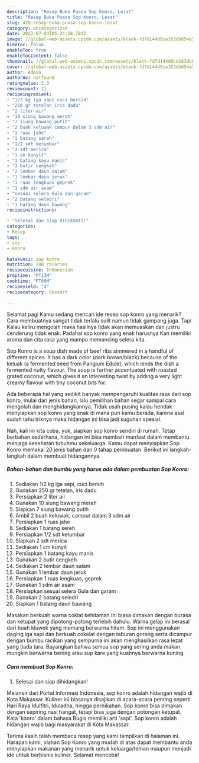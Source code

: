 ```yaml
---
description: "Resep Buka Puasa Sop Konro, Lezat"
title: "Resep Buka Puasa Sop Konro, Lezat"
slug: 420-resep-buka-puasa-sop-konro-lezat
category: Uncategorized
date: 2022-07-04T05:24:58.784Z
image: //global-web-assets.cpcdn.com/assets/blank-fd7d144d8ce163db654e5a02c40b08a2775adb7897d16e4062681dc7e1b2800f.png
hideToc: false
enableToc: true
enableTocContent: false
thumbnail: //global-web-assets.cpcdn.com/assets/blank-fd7d144d8ce163db654e5a02c40b08a2775adb7897d16e4062681dc7e1b2800f.png
cover: //global-web-assets.cpcdn.com/assets/blank-fd7d144d8ce163db654e5a02c40b08a2775adb7897d16e4062681dc7e1b2800f.png
author: Admin
authorAv: notfound
ratingvalue: 3.3
reviewcount: 11
recipeingredient:
- "1/2 kg iga sapi cuci bersih"
- "250 gr tetelan iris dadu"
- "2 liter air"
- "10 siung bawang merah"
- "7 siung bawang putih"
- "2 buah keluwak campur dalam 3 sdm air"
- "1 ruas jahe"
- "1 batang sereh"
- "1/2 sdt ketumbar"
- "2 sdt merica"
- "1 cm kunyit"
- "1 batang kayu manis"
- "2 butir cengkeh"
- "2 lembar daun salam"
- "1 lembar daun jeruk"
- "1 ruas lengkuas geprek"
- "1 sdm air asam"
- "sesuai selera Gula dan garam"
- "2 batang seledri"
- "1 batang daun bawang"
recipeinstructions:

- "Selesai dan siap dinikmati!"
categories:
- Resep
tags:
- sop
- konro

katakunci: sop konro 
nutrition: 248 calories
recipecuisine: Indonesian
preptime: "PT13M"
cooktime: "PT60M"
recipeyield: "2"
recipecategory: Dessert

---
```



Selamat pagi Kamu sedang mencari ide resep sop konro yang menarik? Cara membuatnya sangat tidak terlalu sulit namun tidak gampang juga. Tapi Kalau keliru mengolah maka hasilnya tidak akan memuaskan dan justru cenderung tidak enak. Padahal sop konro yang enak harusnya Kan memiliki aroma dan cita rasa yang mampu memancing selera kita.


Sop Konro is a soup dish made of beef ribs simmered in a handful of different spices. It has a dark color (dark brown/black) because of the keluak (a fermented seed from Pangium Edule), which lends the dish a fermented nutty flavour. The soup is further accentuated with roasted grated coconut, which gives it an interesting twist by adding a very light creamy flavour with tiny coconut bits for.

Ada beberapa hal yang sedikit banyak mempengaruhi kualitas rasa dari sop konro, mulai dari jenis bahan, lalu pemilihan bahan segar sampai cara mengolah dan menghidangkannya. Tidak usah pusing kalau hendak menyiapkan sop konro yang enak di mana pun kamu berada, karena asal sudah tahu triknya maka hidangan ini bisa jadi suguhan spesial.


Nah, kali ini kita coba, yuk, siapkan sop konro sendiri di rumah. Tetap berbahan sederhana, hidangan ini bisa memberi manfaat dalam membantu menjaga kesehatan tubuhmu sekeluarga. Kamu dapat menyiapkan Sop Konro memakai 20 jenis bahan dan 0 tahap pembuatan. Berikut ini langkah-langkah dalam membuat hidangannya.

<!--inarticleads1-->

##### Bahan-bahan dan bumbu yang harus ada dalam pembuatan Sop Konro:

1. Sediakan 1/2 kg iga sapi, cuci bersih
1. Gunakan 250 gr tetelan, iris dadu
1. Persiapkan 2 liter air
1. Gunakan 10 siung bawang merah
1. Siapkan 7 siung bawang putih
1. Ambil 2 buah keluwak, campur dalam 3 sdm air
1. Persiapkan 1 ruas jahe
1. Sediakan 1 batang sereh
1. Persiapkan 1/2 sdt ketumbar
1. Siapkan 2 sdt merica
1. Sediakan 1 cm kunyit
1. Persiapkan 1 batang kayu manis
1. Gunakan 2 butir cengkeh
1. Sediakan 2 lembar daun salam
1. Gunakan 1 lembar daun jeruk
1. Persiapkan 1 ruas lengkuas, geprek
1. Gunakan 1 sdm air asam
1. Persiapkan sesuai selera Gula dan garam
1. Gunakan 2 batang seledri
1. Siapkan 1 batang daun bawang


Masakan berkuah warna coklat kehitaman ini biasa dimakan dengan burasa dan ketupat yang dipotong-potong terlebih dahulu. Warna gelap ini berasal dari buah kluwek yang memang berwarna hitam. Sop ini menggunakan daging iga sapi dan berkuah cokelat dengan taburan goreng serta dicampur dengan bumbu racikan yang sempurna ini akan menghasilkan rasa lezat yang tiada tara. Bayangkan bahwa semua sop yang sering anda makan mungkin berwarna bening atau sup kare yang kuahnya berwarna kuning. 

<!--inarticleads2-->

##### Cara membuat Sop Konro:


1. Selesai dan siap dihidangkan!

Melansir dari Portal Informasi Indonesia, sop konro adalah hidangan wajib di Kota Makassar. Kuliner ini biasanya disajikan di acara-acara penting seperti Hari Raya Idulfitri, Iduladha, hingga pernikahan. Sop konro bisa dimakan dengan sepiring nasi hangat, tetapi bisa juga dengan potongan ketupat. Kata &#39;konro&#39; dalam bahasa Bugis memiliki arti &#39;sapi&#39;. Sop konro adalah hidangan wajib bagi masyarakat di Kota Makassar. 

Terima kasih telah membaca resep yang kami tampilkan di halaman ini. Harapan kami, olahan Sop Konro yang mudah di atas dapat membantu anda menyiapkan makanan yang menarik untuk keluarga/teman maupun menjadi ide untuk berbisnis kuliner. Selamat mencoba!
